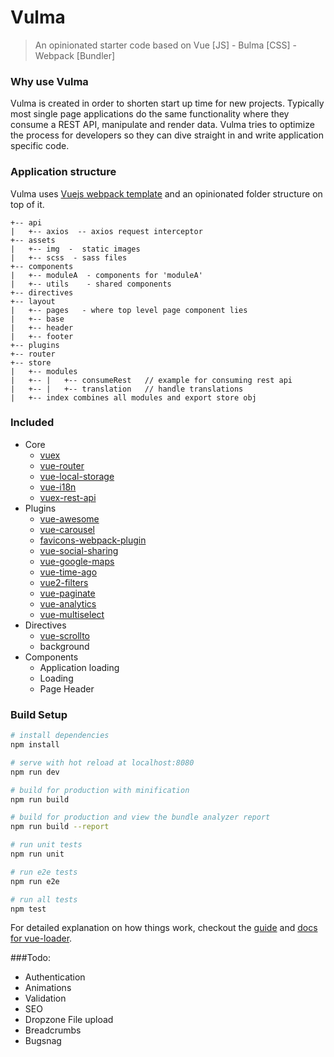 # Vulma

> An opinionated starter code based on Vue [JS] - Bulma [CSS] - Webpack [Bundler]

### Why use Vulma
Vulma is created in order to shorten start up time for new projects. Typically most single page applications do the same functionality where they consume a REST API, manipulate and render data. Vulma tries to optimize the process for developers so they can dive straight in and write application specific code.

### Application structure
Vulma uses [Vuejs webpack template](https://github.com/vuejs-templates/webpack) and an opinionated folder structure on top of it.
```
+-- api
|   +-- axios  -- axios request interceptor
+-- assets
|   +-- img  -  static images
|   +-- scss  - sass files 
+-- components
|   +-- moduleA  - components for 'moduleA'
|   +-- utils    - shared components 
+-- directives 
+-- layout
|   +-- pages   - where top level page component lies
|   +-- base 
|   +-- header 
|   +-- footer
+-- plugins
+-- router
+-- store
|   +-- modules 
|   +-- |   +-- consumeRest   // example for consuming rest api
|   +-- |   +-- translation   // handle translations
|   +-- index combines all modules and export store obj
```


### Included
* Core 
  * [vuex](https://github.com/vuejs/vuex)
  * [vue-router](https://github.com/vuejs/vue-router)
  * [vue-local-storage](https://github.com/pinguinjkeke/vue-local-storage)
  * [vue-i18n](https://github.com/kazupon/vue-i18n)
  * [vuex-rest-api](https://github.com/christianmalek/vuex-rest-api)
* Plugins
  * [vue-awesome](https://github.com/Justineo/vue-awesome)
  * [vue-carousel](https://github.com/SSENSE/vue-carousel)
  * [favicons-webpack-plugin](https://github.com/jantimon/favicons-webpack-plugin)
  * [vue-social-sharing](https://github.com/nicolasbeauvais/vue-social-sharing)
  * [vue-google-maps](https://github.com/xkjyeah/vue-google-maps)
  * [vue-time-ago](https://github.com/egoist/vue-timeago)
  * [vue2-filters](https://github.com/freearhey/vue2-filters)
  * [vue-paginate](https://github.com/TahaSh/vue-paginate)
  * [vue-analytics](https://github.com/MatteoGabriele/vue-analytics)
  * [vue-multiselect](https://github.com/monterail/vue-multiselect)
* Directives
  * [vue-scrollto](https://github.com/rigor789/vue-scrollTo)
  * background 
* Components
  * Application loading
  * Loading
  * Page Header

### Build Setup
``` bash
# install dependencies
npm install

# serve with hot reload at localhost:8080
npm run dev

# build for production with minification
npm run build

# build for production and view the bundle analyzer report
npm run build --report

# run unit tests
npm run unit

# run e2e tests
npm run e2e

# run all tests
npm test
```

For detailed explanation on how things work, checkout the [guide](http://vuejs-templates.github.io/webpack/) and [docs for vue-loader](http://vuejs.github.io/vue-loader).

###Todo:
* Authentication 
* Animations
* Validation
* SEO
* Dropzone File upload
* Breadcrumbs
* Bugsnag
